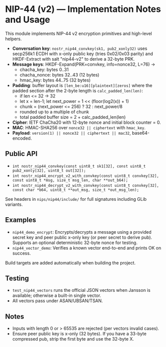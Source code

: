 # NIP-44 (v2) — Implementation Notes and Usage

This module implements NIP-44 v2 encryption primitives and high-level helpers.

- __Conversation key__: `nostr_nip44_convkey(sk1, pub2_xonly32)` uses secp256k1 ECDH with x-only public key (tries 0x02/0x03 parity) and HKDF-Extract with salt "nip44-v2" to derive a 32-byte PRK.
- __Message keys__: HKDF-Expand(PRK=convkey, info=nonce32, L=76) ->
  - chacha_key: bytes 0..31
  - chacha_nonce: bytes 32..43 (12 bytes)
  - hmac_key: bytes 44..75 (32 bytes)
- __Padding__: buffer layout is `[len_be:u16][plaintext][zeros]` where the padded section after the 2-byte length is `calc_padded_len(len)`:
  - if len <= 32 -> 32
  - let x = len-1; let next_power = 1 << (floor(log2(x)) + 1)
  - chunk = (next_power <= 256) ? 32 : next_power/8
  - rounded up to a multiple of chunk
  - total padded buffer size = 2 + calc_padded_len(len)
- __Cipher__: IETF ChaCha20 with 12-byte nonce and initial block counter = 0.
- __MAC__: HMAC-SHA256 over `nonce32 || ciphertext` with `hmac_key`.
- __Payload__: `version(1) || nonce32 || ciphertext || mac32`, base64-encoded.

## Public API

- `int nostr_nip44_convkey(const uint8_t sk1[32], const uint8_t pub2_xonly[32], uint8_t out[32]);`
- `int nostr_nip44_encrypt_v2_with_convkey(const uint8_t convkey[32], const uint8_t *msg, size_t msg_len, char **out_b64);`
- `int nostr_nip44_decrypt_v2_with_convkey(const uint8_t convkey[32], const char *b64, uint8_t **out_msg, size_t *out_msg_len);`

See headers in `nips/nip44/include/` for full signatures including GLib variants.

## Examples

- `nip44_demo_encrypt`: Encrypts/decrypts a message using a provided secret key and peer public x-only key (or peer secret to derive pub). Supports an optional deterministic 32-byte nonce for testing.
- `nip44_vector_demo`: Verifies a known vector end-to-end and prints OK on success.

Build targets are added automatically when building the project.

## Testing

- `test_nip44_vectors` runs the official JSON vectors when Jansson is available; otherwise a built-in single vector.
- All vectors pass under ASAN/UBSAN/TSAN.

## Notes

- Inputs with length 0 or > 65535 are rejected (per vectors invalid cases).
- Ensure peer public key is x-only (32 bytes). If you have a 33-byte compressed pub, strip the first byte and use the 32-byte X.

